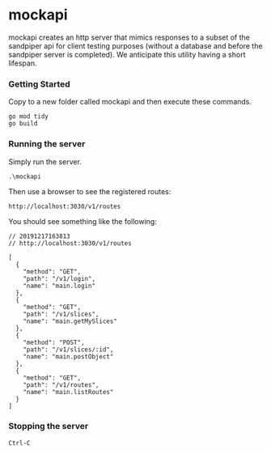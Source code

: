 # mockapi

mockapi creates an http server that mimics responses to a subset of the sandpiper api for client testing purposes (without a database and before the sandpiper server is completed). We anticipate this utility having a short lifespan.

### **Getting Started**

Copy to a new folder called mockapi and then execute these commands.

```
go mod tidy
go build
```

### **Running the server**

Simply run the server.

```
.\mockapi
```
Then use a browser to see the registered routes:

```
http://localhost:3030/v1/routes
```
You should see something like the following:

```
// 20191217163813
// http://localhost:3030/v1/routes

[
  {
    "method": "GET",
    "path": "/v1/login",
    "name": "main.login"
  },
  {
    "method": "GET",
    "path": "/v1/slices",
    "name": "main.getMySlices"
  },
  {
    "method": "POST",
    "path": "/v1/slices/:id",
    "name": "main.postObject"
  },
  {
    "method": "GET",
    "path": "/v1/routes",
    "name": "main.listRoutes"
  }
]
```

### **Stopping the server**

```
Ctrl-C
```